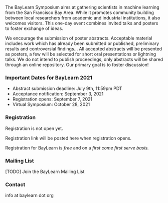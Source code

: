 The BayLearn Symposium aims at gathering scientists in machine learning from the San Francisco Bay Area. While it promotes community building between local researchers from academic and industrial institutions, it also welcomes visitors. This one-day event combines invited talks and posters to foster exchange of ideas.

We encourage the submission of poster abstracts. Acceptable material includes work which has already been submitted or published, preliminary results and controversial findings... All accepted abstracts will be presented as posters, a few will be selected for short oral presentations or lightning talks. We do not intend to publish proceedings, only abstracts will be shared through an online repository. Our primary goal is to foster discussion!

### Important Dates for BayLearn 2021

  * Abstract submission deadline: July 9th, 11:59pm PDT
  * Acceptance notification: September 3, 2021
  * Registration opens: September 7, 2021
  * Virtual Symposium: October 28, 2021

### Registration

Registration is not open yet.

Registration link will be posted here when registration opens.

Registration for BayLearn is *free* and on a *first come first serve basis.*

### Mailing List
[TODO] Join the BayLearn Mailing List

### Contact
info at baylearn dot org
